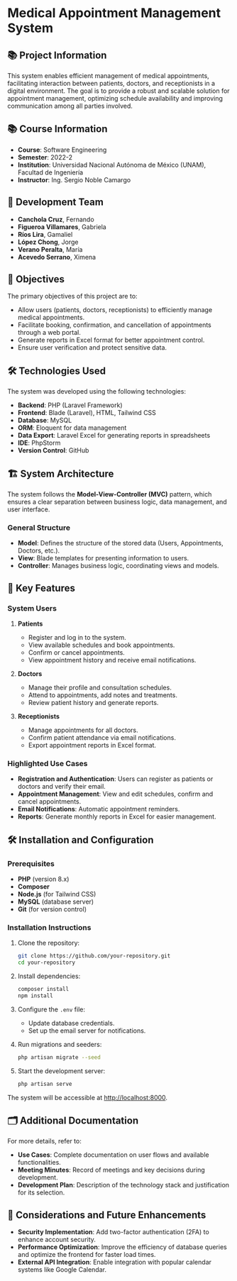# Medical Appointment Management System

## 📚 Project Information
This system enables efficient management of medical appointments, facilitating interaction between patients, doctors, and receptionists in a digital environment. The goal is to provide a robust and scalable solution for appointment management, optimizing schedule availability and improving communication among all parties involved.

## 📚 Course Information
- **Course**: Software Engineering
- **Semester**: 2022-2
- **Institution**: Universidad Nacional Autónoma de México (UNAM), Facultad de Ingeniería
- **Instructor**: Ing. Sergio Noble Camargo


## 👥 Development Team
- **Canchola Cruz**, Fernando
- **Figueroa Villamares**, Gabriela
- **Ríos Lira**, Gamaliel
- **López Chong**, Jorge
- **Verano Peralta**, María
- **Acevedo Serrano**, Ximena



## 🎯 Objectives
The primary objectives of this project are to:
- Allow users (patients, doctors, receptionists) to efficiently manage medical appointments.
- Facilitate booking, confirmation, and cancellation of appointments through a web portal.
- Generate reports in Excel format for better appointment control.
- Ensure user verification and protect sensitive data.

## 🛠️ Technologies Used
The system was developed using the following technologies:
- **Backend**: PHP (Laravel Framework)
- **Frontend**: Blade (Laravel), HTML, Tailwind CSS
- **Database**: MySQL
- **ORM**: Eloquent for data management
- **Data Export**: Laravel Excel for generating reports in spreadsheets
- **IDE**: PhpStorm
- **Version Control**: GitHub

## 🏗️ System Architecture

The system follows the **Model-View-Controller (MVC)** pattern, which ensures a clear separation between business logic, data management, and user interface.

### General Structure
- **Model**: Defines the structure of the stored data (Users, Appointments, Doctors, etc.).
- **View**: Blade templates for presenting information to users.
- **Controller**: Manages business logic, coordinating views and models.

## 🚀 Key Features

### System Users
1. **Patients**
   - Register and log in to the system.
   - View available schedules and book appointments.
   - Confirm or cancel appointments.
   - View appointment history and receive email notifications.

2. **Doctors**
   - Manage their profile and consultation schedules.
   - Attend to appointments, add notes and treatments.
   - Review patient history and generate reports.

3. **Receptionists**
   - Manage appointments for all doctors.
   - Confirm patient attendance via email notifications.
   - Export appointment reports in Excel format.

### Highlighted Use Cases
- **Registration and Authentication**: Users can register as patients or doctors and verify their email.
- **Appointment Management**: View and edit schedules, confirm and cancel appointments.
- **Email Notifications**: Automatic appointment reminders.
- **Reports**: Generate monthly reports in Excel for easier management.

## 🛠️ Installation and Configuration

### Prerequisites
- **PHP** (version 8.x)
- **Composer**
- **Node.js** (for Tailwind CSS)
- **MySQL** (database server)
- **Git** (for version control)

### Installation Instructions

1. Clone the repository:
   ```bash
   git clone https://github.com/your-repository.git
   cd your-repository
   ```

2. Install dependencies:
   ```bash
   composer install
   npm install
   ```

3. Configure the `.env` file:
   - Update database credentials.
   - Set up the email server for notifications.

4. Run migrations and seeders:
   ```bash
   php artisan migrate --seed
   ```

5. Start the development server:
   ```bash
   php artisan serve
   ```

The system will be accessible at [http://localhost:8000](http://localhost:8000).

## 🗂️ Additional Documentation
For more details, refer to:
- **Use Cases**: Complete documentation on user flows and available functionalities.
- **Meeting Minutes**: Record of meetings and key decisions during development.
- **Development Plan**: Description of the technology stack and justification for its selection.

## 🧩 Considerations and Future Enhancements
- **Security Implementation**: Add two-factor authentication (2FA) to enhance account security.
- **Performance Optimization**: Improve the efficiency of database queries and optimize the frontend for faster load times.
- **External API Integration**: Enable integration with popular calendar systems like Google Calendar.
